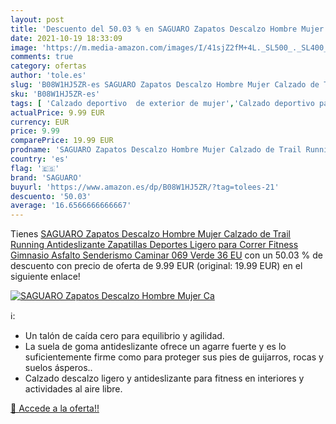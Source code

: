 ```yaml
---
layout: post
title: 'Descuento del 50.03 % en SAGUARO Zapatos Descalzo Hombre Mujer Ca'
date: 2021-10-19 18:33:09
image: 'https://m.media-amazon.com/images/I/41sjZ2fM+4L._SL500_._SL400_.jpg'
comments: true
category: ofertas
author: 'tole.es'
slug: 'B08W1HJ5ZR-es SAGUARO Zapatos Descalzo Hombre Mujer Calzado de Trail...'
sku: 'B08W1HJ5ZR-es'
tags: [ 'Calzado deportivo  de exterior de mujer','Calzado deportivo para mujer','Zapatillas y calzado deportivo para mujer','Zapatos','Zapatos para mujer','Zapatos y complementos','saguaro','zapatos', ]
actualPrice: 9.99 EUR
currency: EUR
price: 9.99
comparePrice: 19.99 EUR
prodname: 'SAGUARO Zapatos Descalzo Hombre Mujer Calzado de Trail Running Antideslizante Zapatillas Deportes Ligero para Correr Fitness Gimnasio Asfalto Senderismo Caminar  069 Verde  36 EU'
country: 'es'
flag: '🇪🇸'
brand: 'SAGUARO'
buyurl: 'https://www.amazon.es/dp/B08W1HJ5ZR/?tag=tolees-21'
descuento: '50.03'
average: '16.6566666666667'
---
```


Tienes [SAGUARO Zapatos Descalzo Hombre Mujer Calzado de Trail Running Antideslizante Zapatillas Deportes Ligero para Correr Fitness Gimnasio Asfalto Senderismo Caminar  069 Verde  36 EU](https://www.amazon.es/dp/B08W1HJ5ZR/?tag=tolees-21) con un 50.03 % de descuento con precio de oferta de 9.99 EUR (original: 19.99 EUR) en el siguiente enlace!

[![SAGUARO Zapatos Descalzo Hombre Mujer Ca](https://m.media-amazon.com/images/I/41sjZ2fM+4L._SL500_._SL400_.jpg)](https://www.amazon.es/dp/B08W1HJ5ZR/?tag=tolees-21)

ℹ️:

- Un talón de caída cero para equilibrio y agilidad.
- La suela de goma antideslizante ofrece un agarre fuerte y es lo suficientemente firme como para proteger sus pies de guijarros, rocas y suelos ásperos..
- Calzado descalzo ligero y antideslizante para fitness en interiores y actividades al aire libre.

[🛒 Accede a la oferta!!](https://www.amazon.es/dp/B08W1HJ5ZR/?tag=tolees-21)
